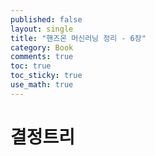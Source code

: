 ```yaml
---
published: false
layout: single
title: "핸즈온 머신러닝 정리 - 6장"
category: Book
comments: true
toc: true
toc_sticky: true
use_math: true
---
```


# 결정트리

